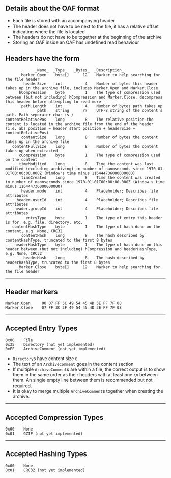 Details about the OAF format
-

 - Each file is stored with an accompanying header
 - The header does not have to be next to the file, it has a relative offset indicating where the file is located
 - The headers do not have to be together at the beginning of the archive
 - Storing an OAF inside an OAF has undefined read behaviour

Headers have the form
-
                 _Name_  _Type_   _Bytes_  _Description_
           Marker.Open    byte[]      12    Marker to help searching for the file header
            headerSize    int          4    Number of bytes this header takes up in the archive file, includes Marker.Open and Marker.Close
          hCompression    byte         1    The type of compression used between (but not including) hCompression and Marker.Close, decompress this header before attempting to read more
           path.Length    int          4    Number of bytes path takes up
                  path    string      ??    UTF-8 string of the content's path. Path seperater char is /
    contentRelativePos    long         8    The relative position the content is located in the archive file from the end of the header (i.e. abs position = header start position + headerSize + contentRelativePos)
           contentSize    long         8    Number of bytes the content takes up in the archive file
       contentFullSize    long         8    Number of bytes the content takes up when extracted
          cCompression    byte         1    The type of compression used on the content
          timeModified    long         8    Time the content was last modified (excluding archiving) in number of nanoseconds since 1970-01-01T00:00:00.000Z (Window's time minus 116444736000000000)
           timeCreated    long         8    Time the content was created in number of nanoseconds since 1970-01-01T00:00:00.000Z (Window's time minus 116444736000000000)
           header.mode    int          4    Placeholder; Describes file attributes
         header.userId    int          4    Placeholder; Describes file attributes
        header.groupId    int          4    Placeholder; Describes file attributes
             entryType    byte         1    The type of entry this header is for, e.g. file, directory, etc.
       contentHashType    byte         1    The type of hash done on the content, e.g. None, CRC32
           contentHash    long         8    The hash described by contentHashType, truncated to the first 8 bytes
        headerHashType    byte         1    The type of hash done on this header between (but not including) hCompression and headerHashType, e.g. None, CRC32
            headerHash    long         8    The hash described by headerHashType, truncated to the first 8 bytes
          Marker.Close    byte[]      12    Marker to help searching for the file header

---

Header markers
-

    Marker.Open     00 07 FF 3C 49 54 45 4D 3E FF 7F 08
    Marker.Close    07 FF 3C 2F 49 54 45 4D 3E FF 7F 08

---

Accepted Entry Types
-

    0x00    File
    0x35    Directory (not yet implemented)
    0xFF    ArchiveComment (not yet implemented)

 - `Directory`s have content size `0`
 - The text of an `ArchiveComment` goes in the content section
 - If multiple `ArchiveComment`s are within a file, the correct output is to show them in the same order as their headers with at least one `\n` between them. An single empty line between them is recommended but not required.
 - It is okay to merge multiple `ArchiveComment`s together when creating the archive.

---

Accepted Compression Types
-

    0x00    None
    0x01    GZIP (not yet implemented)

---

Accepted Hashing Types
-

    0x00    None
    0x01    CRC32 (not yet implemented)
